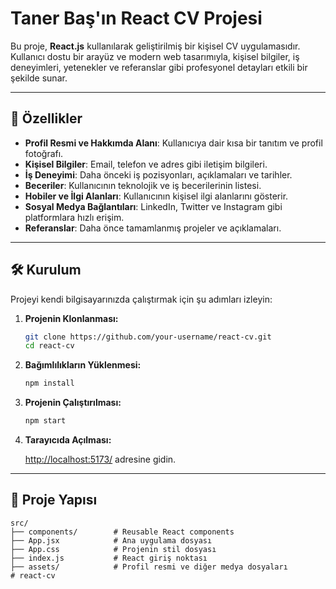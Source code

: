 # Taner Baş'ın React CV Projesi

Bu proje, **React.js** kullanılarak geliştirilmiş bir kişisel CV uygulamasıdır. Kullanıcı dostu bir arayüz ve modern web tasarımıyla, kişisel bilgiler, iş deneyimleri, yetenekler ve referanslar gibi profesyonel detayları etkili bir şekilde sunar.

---

## 🚀 Özellikler

* **Profil Resmi ve Hakkımda Alanı**: Kullanıcıya dair kısa bir tanıtım ve profil fotoğrafı.
* **Kişisel Bilgiler**: Email, telefon ve adres gibi iletişim bilgileri.
* **İş Deneyimi**: Daha önceki iş pozisyonları, açıklamaları ve tarihler.
* **Beceriler**: Kullanıcının teknolojik ve iş becerilerinin listesi.
* **Hobiler ve İlgi Alanları**: Kullanıcının kişisel ilgi alanlarını gösterir.
* **Sosyal Medya Bağlantıları**: LinkedIn, Twitter ve Instagram gibi platformlara hızlı erişim.
* **Referanslar**: Daha önce tamamlanmış projeler ve açıklamaları.

---

## 🛠️ Kurulum

Projeyi kendi bilgisayarınızda çalıştırmak için şu adımları izleyin:

1. **Projenin Klonlanması:**

    ```bash
    git clone https://github.com/your-username/react-cv.git
    cd react-cv
    ```

2. **Bağımlılıkların Yüklenmesi:**

    ```bash
    npm install
    ```

3. **Projenin Çalıştırılması:**

    ```bash
    npm start
    ```

4. **Tarayıcıda Açılması:**

    [http://localhost:5173/](http://localhost:5173/) adresine gidin.

---

## 📂 Proje Yapısı

```plaintext
src/
├── components/        # Reusable React components
├── App.jsx            # Ana uygulama dosyası
├── App.css            # Projenin stil dosyası
├── index.js           # React giriş noktası
├── assets/            # Profil resmi ve diğer medya dosyaları
# react-cv
